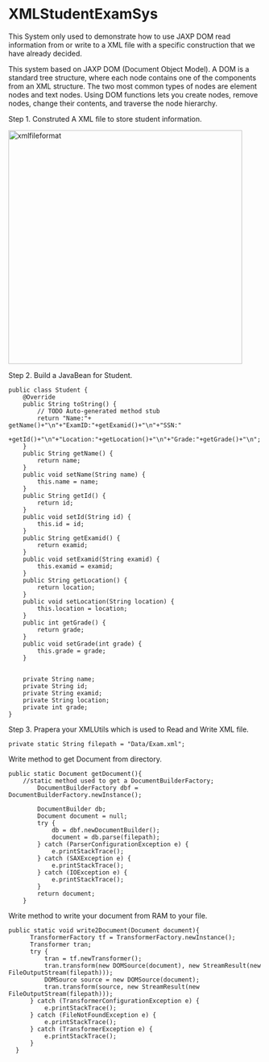 # XMLStudentExamSys

This System only used to demonstrate how to use JAXP DOM read information from or write to a XML file with a specific construction that we have already decided.

This system based on JAXP DOM (Document Object Model). A DOM is a standard tree structure, where each node contains one of the components from an XML structure. The two most common types of nodes are element nodes and text nodes. Using DOM functions lets you create nodes, remove nodes, change their contents, and traverse the node hierarchy.

Step 1. Construted A XML file to store student information.

<img width="464" alt="xmlfileformat" src="https://user-images.githubusercontent.com/22246345/32303733-6016b0fc-bf38-11e7-84a0-c7df8de78f61.png">

Step 2. Build a JavaBean for Student.

```
public class Student {
	@Override
	public String toString() {
		// TODO Auto-generated method stub
		return "Name:"+ getName()+"\n"+"ExamID:"+getExamid()+"\n"+"SSN:"
				+getId()+"\n"+"Location:"+getLocation()+"\n"+"Grade:"+getGrade()+"\n";
	}
	public String getName() {
		return name;
	}
	public void setName(String name) {
		this.name = name;
	}
	public String getId() {
		return id;
	}
	public void setId(String id) {
		this.id = id;
	}
	public String getExamid() {
		return examid;
	}
	public void setExamid(String examid) {
		this.examid = examid;
	}
	public String getLocation() {
		return location;
	}
	public void setLocation(String location) {
		this.location = location;
	}
	public int getGrade() {
		return grade;
	}
	public void setGrade(int grade) {
		this.grade = grade;
	}
	
	
	private String name;
	private String id;
	private String examid;
	private String location;
	private int grade;
}
```


Step 3. Prapera your XMLUtils which is used to Read and Write XML file.



```
private static String filepath = "Data/Exam.xml";
```

Write method to get Document from directory.
```
public static Document getDocument(){
    //static method used to get a DocumentBuilderFactory;
		DocumentBuilderFactory dbf = DocumentBuilderFactory.newInstance();
    
		DocumentBuilder db;
		Document document = null;
		try {
			db = dbf.newDocumentBuilder();
			document = db.parse(filepath);
		} catch (ParserConfigurationException e) {
			e.printStackTrace();
		} catch (SAXException e) {
			e.printStackTrace();
		} catch (IOException e) {
			e.printStackTrace();
		}
		return document;
	}
  ```
  
  
  Write method to write your document from RAM to your file.
  ```
  public static void write2Document(Document document){
		TransformerFactory tf = TransformerFactory.newInstance();
		Transformer tran;
		try {
			tran = tf.newTransformer();
			tran.transform(new DOMSource(document), new StreamResult(new FileOutputStream(filepath)));
			DOMSource source = new DOMSource(document);
			tran.transform(source, new StreamResult(new FileOutputStream(filepath)));
		} catch (TransformerConfigurationException e) {
			e.printStackTrace();
		} catch (FileNotFoundException e) {
			e.printStackTrace();
		} catch (TransformerException e) {
			e.printStackTrace();
		}
	}
  ```
  

